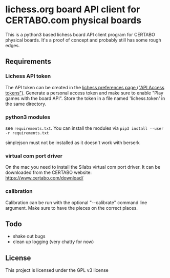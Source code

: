# lichess.org board API client for CERTABO.com physical boards

This is a python3 based lichess board API client program for CERTABO physical boards. It's a proof of concept and probably still has some rough edges.

## Requirements

### Lichess API token

The API token can be created in the [lichess preferences page ("API Access tokens")](http://l.org/account/oauth/token/create?description=Certabo&scopes[]=board:play). Generate a personal access token and make sure to enable "Play games with the board API". Store the token in a file named 'lichess.token' in the same directory.

### python3 modules

see `requirements.txt`. You can install the modules via `pip3 install --user -r requirements.txt`

simplejson must not be installed as it doesn't work with berserk

### virtual com port driver

On the mac you need to install the Silabs virtual com port driver. It can be downloaded from the CERTABO website: https://www.certabo.com/download/

### calibration

Calibration can be run with the optional "--calibrate" command line argument. Make sure to have the pieces on the correct places.

## Todo

* shake out bugs
* clean up logging (very chatty for now)

## License

This project is licensed under the GPL v3 license

